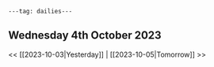 ```
---tag: dailies---
```

## Wednesday 4th October 2023


<< [[2023-10-03|Yesterday]] | [[2023-10-05|Tomorrow]] >>




